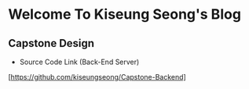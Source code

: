 # Welcome To Kiseung Seong's Blog

## Capstone Design
* Source Code Link (Back-End Server)

[https://github.com/kiseungseong/Capstone-Backend]
